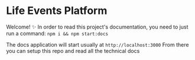 # Life Events Platform

Welcome! ✨ In order to read this project's documentation, you need to just run a command: `npm i && npm start:docs`

The docs application will start usually at `http://localhost:3000`
From there you can setup this repo and read all the technical docs
